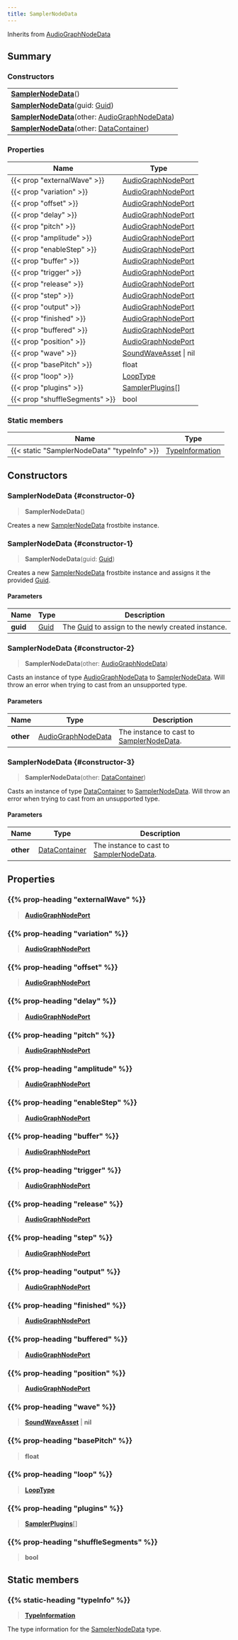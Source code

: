 ```yaml
---
title: SamplerNodeData
---
```


Inherits from [AudioGraphNodeData](/vext/ref/fb/audiographnodedata)

## Summary

### Constructors

|  |
| --- |
| **[SamplerNodeData](#constructor-0)**() |
| **[SamplerNodeData](#constructor-1)**(guid: [Guid](/vext/ref/shared/type/guid)) |
| **[SamplerNodeData](#constructor-2)**(other: [AudioGraphNodeData](/vext/ref/fb/audiographnodedata)) |
| **[SamplerNodeData](#constructor-3)**(other: [DataContainer](/vext/ref/shared/type/datacontainer)) |

### Properties

| Name | Type |
| ---- | ---- |
| {{< prop "externalWave" >}} | [AudioGraphNodePort](/vext/ref/fb/audiographnodeport) |
| {{< prop "variation" >}} | [AudioGraphNodePort](/vext/ref/fb/audiographnodeport) |
| {{< prop "offset" >}} | [AudioGraphNodePort](/vext/ref/fb/audiographnodeport) |
| {{< prop "delay" >}} | [AudioGraphNodePort](/vext/ref/fb/audiographnodeport) |
| {{< prop "pitch" >}} | [AudioGraphNodePort](/vext/ref/fb/audiographnodeport) |
| {{< prop "amplitude" >}} | [AudioGraphNodePort](/vext/ref/fb/audiographnodeport) |
| {{< prop "enableStep" >}} | [AudioGraphNodePort](/vext/ref/fb/audiographnodeport) |
| {{< prop "buffer" >}} | [AudioGraphNodePort](/vext/ref/fb/audiographnodeport) |
| {{< prop "trigger" >}} | [AudioGraphNodePort](/vext/ref/fb/audiographnodeport) |
| {{< prop "release" >}} | [AudioGraphNodePort](/vext/ref/fb/audiographnodeport) |
| {{< prop "step" >}} | [AudioGraphNodePort](/vext/ref/fb/audiographnodeport) |
| {{< prop "output" >}} | [AudioGraphNodePort](/vext/ref/fb/audiographnodeport) |
| {{< prop "finished" >}} | [AudioGraphNodePort](/vext/ref/fb/audiographnodeport) |
| {{< prop "buffered" >}} | [AudioGraphNodePort](/vext/ref/fb/audiographnodeport) |
| {{< prop "position" >}} | [AudioGraphNodePort](/vext/ref/fb/audiographnodeport) |
| {{< prop "wave" >}} | [SoundWaveAsset](/vext/ref/fb/soundwaveasset) \| nil |
| {{< prop "basePitch" >}} | float |
| {{< prop "loop" >}} | [LoopType](/vext/ref/fb/looptype) |
| {{< prop "plugins" >}} | [SamplerPlugins](/vext/ref/fb/samplerplugins)[] |
| {{< prop "shuffleSegments" >}} | bool |

### Static members

| Name | Type |
| ---- | ---- |
| {{< static "SamplerNodeData" "typeInfo" >}} | [TypeInformation](/vext/ref/shared/type/typeinformation) |

## Constructors

### SamplerNodeData {#constructor-0}

> **SamplerNodeData**()

Creates a new [SamplerNodeData](/vext/ref/fb/samplernodedata) frostbite instance.

### SamplerNodeData {#constructor-1}

> **SamplerNodeData**(guid: [Guid](/vext/ref/shared/type/guid))

Creates a new [SamplerNodeData](/vext/ref/fb/samplernodedata) frostbite instance and assigns it the provided [Guid](/vext/ref/shared/type/guid).

#### Parameters

| Name | Type | Description |
| ---- | ---- | ----------- |
| **guid** | [Guid](/vext/ref/shared/type/guid) | The [Guid](/vext/ref/shared/type/guid) to assign to the newly created instance. |

### SamplerNodeData {#constructor-2}

> **SamplerNodeData**(other: [AudioGraphNodeData](/vext/ref/fb/audiographnodedata))

Casts an instance of type [AudioGraphNodeData](/vext/ref/fb/audiographnodedata) to [SamplerNodeData](/vext/ref/fb/samplernodedata). Will throw an error when trying to cast from an unsupported type.

#### Parameters

| Name | Type | Description |
| ---- | ---- | ----------- |
| **other** | [AudioGraphNodeData](/vext/ref/fb/audiographnodedata) | The instance to cast to [SamplerNodeData](/vext/ref/fb/samplernodedata). |

### SamplerNodeData {#constructor-3}

> **SamplerNodeData**(other: [DataContainer](/vext/ref/shared/type/datacontainer))

Casts an instance of type [DataContainer](/vext/ref/shared/type/datacontainer) to [SamplerNodeData](/vext/ref/fb/samplernodedata). Will throw an error when trying to cast from an unsupported type.

#### Parameters

| Name | Type | Description |
| ---- | ---- | ----------- |
| **other** | [DataContainer](/vext/ref/shared/type/datacontainer) | The instance to cast to [SamplerNodeData](/vext/ref/fb/samplernodedata). |

## Properties

### {{% prop-heading "externalWave" %}}

> **[AudioGraphNodePort](/vext/ref/fb/audiographnodeport)**

### {{% prop-heading "variation" %}}

> **[AudioGraphNodePort](/vext/ref/fb/audiographnodeport)**

### {{% prop-heading "offset" %}}

> **[AudioGraphNodePort](/vext/ref/fb/audiographnodeport)**

### {{% prop-heading "delay" %}}

> **[AudioGraphNodePort](/vext/ref/fb/audiographnodeport)**

### {{% prop-heading "pitch" %}}

> **[AudioGraphNodePort](/vext/ref/fb/audiographnodeport)**

### {{% prop-heading "amplitude" %}}

> **[AudioGraphNodePort](/vext/ref/fb/audiographnodeport)**

### {{% prop-heading "enableStep" %}}

> **[AudioGraphNodePort](/vext/ref/fb/audiographnodeport)**

### {{% prop-heading "buffer" %}}

> **[AudioGraphNodePort](/vext/ref/fb/audiographnodeport)**

### {{% prop-heading "trigger" %}}

> **[AudioGraphNodePort](/vext/ref/fb/audiographnodeport)**

### {{% prop-heading "release" %}}

> **[AudioGraphNodePort](/vext/ref/fb/audiographnodeport)**

### {{% prop-heading "step" %}}

> **[AudioGraphNodePort](/vext/ref/fb/audiographnodeport)**

### {{% prop-heading "output" %}}

> **[AudioGraphNodePort](/vext/ref/fb/audiographnodeport)**

### {{% prop-heading "finished" %}}

> **[AudioGraphNodePort](/vext/ref/fb/audiographnodeport)**

### {{% prop-heading "buffered" %}}

> **[AudioGraphNodePort](/vext/ref/fb/audiographnodeport)**

### {{% prop-heading "position" %}}

> **[AudioGraphNodePort](/vext/ref/fb/audiographnodeport)**

### {{% prop-heading "wave" %}}

> **[SoundWaveAsset](/vext/ref/fb/soundwaveasset)** \| **nil**

### {{% prop-heading "basePitch" %}}

> **float**

### {{% prop-heading "loop" %}}

> **[LoopType](/vext/ref/fb/looptype)**

### {{% prop-heading "plugins" %}}

> **[SamplerPlugins](/vext/ref/fb/samplerplugins)**[]

### {{% prop-heading "shuffleSegments" %}}

> **bool**

## Static members

### {{% static-heading "typeInfo" %}}

> **[TypeInformation](/vext/ref/shared/type/typeinformation)**

The type information for the [SamplerNodeData](/vext/ref/fb/samplernodedata) type.

